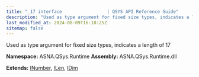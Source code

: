 ```yaml
---
title: "_17 interface                 | QSYS API Reference Guide"
description: "Used as type argument for fixed size types, indicates a length of 17  "
last_modified_at: 2024-08-09T16:18:25Z
sitemap: false
---
```


Used as type argument for fixed size types, indicates a length of 17 

**Namespace:** ASNA.QSys.Runtime
**Assembly:** ASNA.QSys.Runtime.dll

**Extends:** [INumber](/reference/runtime/qsys-runtime/i-number.html), [ILen](/reference/runtime/qsys-runtime/i-len.html), [IDim](/reference/runtime/qsys-runtime/i-dim.html)
<br>
<br>
